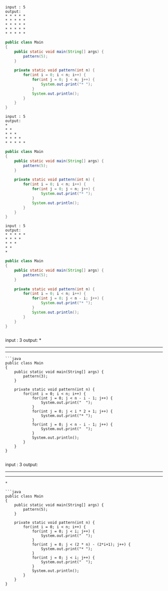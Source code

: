 ```
input : 5
output:
* * * * *
* * * * *
* * * * *
* * * * *
* * * * *
```
```java
public class Main
{
	public static void main(String[] args) {
		pattern(5);
	}
	
	private static void pattern(int n) {
	    for(int i = 0; i < n; i++) {
	        for(int j = 0; j < n; j++) {
	            System.out.print("* ");
	        }
	        System.out.println();
	    }
	}
}
```
```
input : 5
output:
* 
* *
* * *
* * * *
* * * * *
```
```java
public class Main
{
	public static void main(String[] args) {
		pattern(5);
	}
	
	private static void pattern(int n) {
	    for(int i = 0; i < n; i++) {
	        for(int j = 0; j < n; j++) {
	            System.out.print("* ");
	        }
	        System.out.println();
	    }
	}
}
```
```
input : 5
output:
* * * * *
* * * *
* * *
* * 
* 
```
```java
public class Main
{
	public static void main(String[] args) {
		pattern(5);
	}
	
	private static void pattern(int n) {
	    for(int i = 0; i < n; i++) {
	        for(int j = 0; j < n - i; j++) {
	            System.out.print("* ");
	        }
	        System.out.println();
	    }
	}
}
```
```
```
input : 3
output:
    * 
  * * *
* * * * *
```
```java
public class Main
{
	public static void main(String[] args) {
		pattern(3);
	}
	
	private static void pattern(int n) {
	    for(int i = 0; i < n; i++) {
	        for(int j = 0; j < n - i - 1; j++) {
	            System.out.print("  ");
	        }
	        for(int j = 0; j < i * 2 + 1; j++) {
	            System.out.print("* ");
	        }
	        for(int j = 0; j < n - i - 1; j++) {
	            System.out.print("  ");
	        }
	        System.out.println();
	    }
	}
}
```
```
```
input : 3
output:
* * * * *
  * * *
    *   
```
```java
public class Main
{
	public static void main(String[] args) {
		pattern(5);
	}
	
	private static void pattern(int n) {
	    for(int i = 0; i < n; i++) {
	        for(int j = 0; j < i; j++) {
	            System.out.print("  ");
	        }
	        for(int j = 0; j < (2 * n) - (2*i+1); j++) {
	            System.out.print("* ");
	        }
	        for(int j = 0; j < i; j++) {
	            System.out.print("  ");
	        }
	        System.out.println();
	    }
	}
}
```
